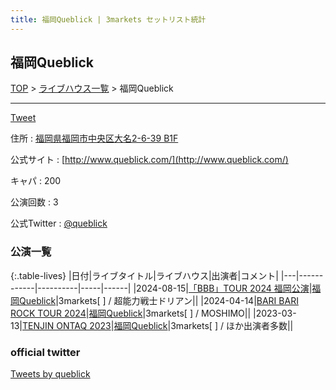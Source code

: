 ```yaml
---
title: 福岡Queblick | 3markets セットリスト統計
---
```

## 福岡Queblick

[TOP](/setlist/) > [ライブハウス一覧](livehouses.html) > 福岡Queblick

___

<a href="https://twitter.com/share?ref_src=twsrc%5Etfw" data-text="3markets[ ]セットリスト > 福岡Queblick" class="twitter-share-button" data-via="3markets" data-hashtags="3markets" data-related="3markets" data-show-count="false">Tweet</a>

住所
:    <a href="https://www.google.co.jp/maps/search/%E7%A6%8F%E5%B2%A1%E7%9C%8C%E7%A6%8F%E5%B2%A1%E5%B8%82%E4%B8%AD%E5%A4%AE%E5%8C%BA%E5%A4%A7%E5%90%8D2-6-39%20B1F" rel="noopener noreferrer" target="_blank">福岡県福岡市中央区大名2-6-39 B1F</a>

公式サイト
:    [http://www.queblick.com/](http://www.queblick.com/)

キャパ
:    200

公演回数
: 3


公式Twitter
: <a href="https://twitter.com/queblick">@queblick</a>


### 公演一覧

{:.table-lives}
|日付|ライブタイトル|ライブハウス|出演者|コメント|
|---|------------|----------|-----|------|
|<span class="nowrap">2024-08-15</span>|[「BBB」TOUR 2024 福岡公演](live139.html)|[福岡Queblick](livehouse054.html)|3markets[ ] / 超能力戦士ドリアン||
|<span class="nowrap">2024-04-14</span>|[BARI BARI ROCK TOUR 2024](live113.html)|[福岡Queblick](livehouse054.html)|3markets[ ] / MOSHIMO||
|<span class="nowrap">2023-03-13</span>|[TENJIN ONTAQ 2023](live058.html)|[福岡Queblick](livehouse054.html)|3markets[ ] / ほか出演者多数||




### official twitter

<a class="twitter-timeline" href="https://twitter.com/queblick?ref_src=twsrc%5Etfw">Tweets by queblick</a> <script async src="https://platform.twitter.com/widgets.js" charset="utf-8"></script>


<script async src="https://platform.twitter.com/widgets.js" charset="utf-8"></script>